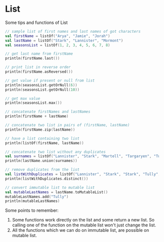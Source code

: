 # List

Some tips and functions of List
```kotlin
// sample list of first names and last names of got characters
val firstName = listOf("Arya", "Jamie", "Jorah")
val lastName = listOf("Stark", "Lannister", "Mormont")
val seasonsList = listOf(1, 2, 3, 4, 5, 6, 7, 8)

// get last name from firstName
println(firstName.last())

// print list in reverse order
println(firstName.asReversed())

// get value if present or null from list
println(seasonsList.getOrNull(6))
println(seasonsList.getOrNull(10))

// get max value
println(seasonsList.max())

// concatenate firstNames and lastNames
println(firstName + lastName)

// concatenate two list in pairs of (firstName, lastName)
println(firstName.zip(lastName))

// have a list containing two list
println(listOf(firstName, lastName))

// concatenate two list without any duplicates
val surnames = listOf("Lannister", "Stark", "Martell", "Targaryen", "Tully")
println(lastName.union(surnames))

// remove duplicates from the list
val listWithDuplicates = listOf("Lannister", "Stark", "Stark", "Tully", "Tully")
println(listWithDuplicates.distinct())

// convert immutable list to mutable list
val mutableLastNames = lastName.toMutableList()
mutableLastNames.add("Tully")
println(mutableLastNames)	
```
Some points to remember:
1. Some functions work directly on the list and some return a new list. So calling one of the function on the mutable list won't just change the list.
2. All the functions which we can do on immutable list, are possible on mutable list. 


